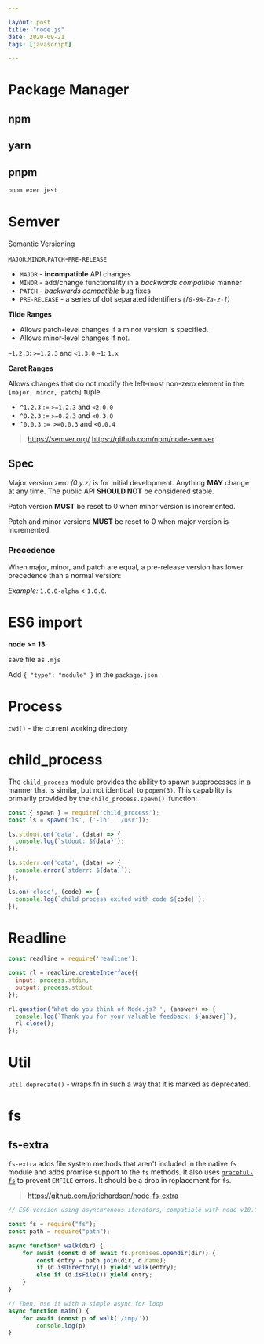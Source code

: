 ```yaml
---

layout: post
title: "node.js"
date: 2020-09-21
tags: [javascript]

---
```


# Package Manager

## npm

## yarn

## pnpm

```sh
pnpm exec jest
```

# Semver

Semantic Versioning

`MAJOR`.`MINOR`.`PATCH`-`PRE-RELEASE`

- `MAJOR` - **incompatible** API changes
- `MINOR` - add/change functionality in a *backwards compatible* manner
- `PATCH` - *backwards compatible* bug fixes
- `PRE-RELEASE` - a series of dot separated identifiers *(`[0-9A-Za-z-]`)*

**Tilde Ranges**

- Allows patch-level changes if a minor version is specified.
- Allows minor-level changes if not.

`~1.2.3`: `>=1.2.3` and `<1.3.0`
`~1`: `1.x`

**Caret Ranges**

Allows changes that do not modify the left-most non-zero element in the `[major, minor, patch]` tuple.

- `^1.2.3` := `>=1.2.3` and `<2.0.0`
- `^0.2.3` := `>=0.2.3` and `<0.3.0`
- `^0.0.3` `:= >=0.0.3` and `<0.0.4`


> <https://semver.org/>
> <https://github.com/npm/node-semver>

## Spec

Major version zero *(0.y.z)* is for initial development. Anything **MAY** change at any time. The public API **SHOULD NOT** be considered stable.

Patch version **MUST** be reset to 0 when minor version is incremented.

Patch and minor versions **MUST** be reset to 0 when major version is incremented.

### Precedence

When major, minor, and patch are equal, a pre-release version has lower precedence than a normal version:

*Example:* `1.0.0-alpha` < `1.0.0`.

# ES6 import 

**node >= 13**

save file as `.mjs`

Add `{ "type": "module" }` in the `package.json`

# Process

`cwd()` - the current working directory

# child_process
The `child_process` module provides the ability to spawn subprocesses in a manner that is similar, but not identical, to `popen(3)`. This capability is primarily provided by the `child_process.spawn() `function:
```js
const { spawn } = require('child_process');
const ls = spawn('ls', ['-lh', '/usr']);

ls.stdout.on('data', (data) => {
  console.log(`stdout: ${data}`);
});

ls.stderr.on('data', (data) => {
  console.error(`stderr: ${data}`);
});

ls.on('close', (code) => {
  console.log(`child process exited with code ${code}`);
});
```

# Readline
```js
const readline = require('readline');

const rl = readline.createInterface({
  input: process.stdin,
  output: process.stdout
});

rl.question('What do you think of Node.js? ', (answer) => {
  console.log(`Thank you for your valuable feedback: ${answer}`);
  rl.close();
});
```

# Util

`util.deprecate()` - wraps fn in such a way that it is marked as deprecated.

# fs

## fs-extra

`fs-extra` adds file system methods that aren't included in the native `fs` module and adds promise support to the `fs` methods. It also uses [`graceful-fs`](https://github.com/isaacs/node-graceful-fs) to prevent `EMFILE` errors. It should be a drop in replacement for `fs`.

> <https://github.com/jprichardson/node-fs-extra>

```js
// ES6 version using asynchronous iterators, compatible with node v10.0+

const fs = require("fs");
const path = require("path");

async function* walk(dir) {
    for await (const d of await fs.promises.opendir(dir)) {
        const entry = path.join(dir, d.name);
        if (d.isDirectory()) yield* walk(entry);
        else if (d.isFile()) yield entry;
    }
}

// Then, use it with a simple async for loop
async function main() {
    for await (const p of walk('/tmp/'))
        console.log(p)
}
```